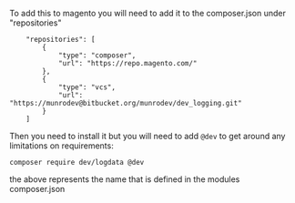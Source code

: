 To add this to magento you will need to add it to the composer.json under "repositories"
```
    "repositories": [
        {
            "type": "composer",
            "url": "https://repo.magento.com/"
        }, 
        {
            "type": "vcs",
            "url": "https://munrodev@bitbucket.org/munrodev/dev_logging.git"
        }
    ]
```	
Then you need to install it but you will need to add ```@dev``` to get around any limitations on requirements:

```
composer require dev/logdata @dev
```
the above represents the name that is defined in the modules composer.json
